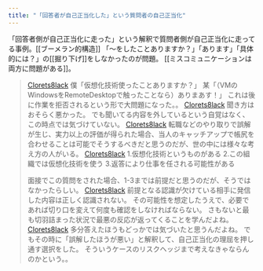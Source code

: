 ```yaml
---
title: "「回答者が自己正当化した」という質問者の自己正当化"
---
```


「回答者側が自己正当化に走った」という解釈で質問者側が自己正当化に走ってる事例。[[ブーメラン的構造]]
「〜をしたことありますか？」「あります」「具体的には？」の[[掘り下げ]]をしなかったのが問題。
[[ミスコミュニケーションは両方に問題がある]]。

> [Clorets8lack](https://twitter.com/Clorets8lack/status/1682882025567707136) 僕「仮想化技術使ったことありますか？」
>  某「（VMのWindowsをRemoteDesktopで触ったことなら）ありまあす！」
>  これは後に作業を拒否されるという形で大問題になった。。
> [Clorets8lack](https://twitter.com/Clorets8lack/status/1682882571288584194) 聞き方はおそらく悪かった。
>  でも聞いてる内容を外しているという自覚はなく、この時点では気づけていない。
> [Clorets8lack](https://twitter.com/Clorets8lack/status/1682884374470197248) 転職などのやり取りで誤解が生じ、実力以上の評価が得られた場合、当人のキャッチアップで帳尻を合わせることは可能でそうするべきだと思うのだが、世の中には様々な考え方の人がいる。
> [Clorets8lack](https://twitter.com/Clorets8lack/status/1682886400885297152) 1.仮想化技術というものがある
>  2.この組織では仮想化技術を使う
>  3.返答により仕事を任される可能性がある
>
>  面接でこの質問をされた場合、1-3までは前提だと思うのだが、そうではなかったらしい。
> [Clorets8lack](https://twitter.com/Clorets8lack/status/1682887688658255872) 前提となる認識が欠けている相手に発信した内容は正しく認識されない。
>  その可能性を想定したうえで、必要であれば切り口を変えて何度も確認をしなければならない。
>  さもないと最も切羽詰まった状況で最悪の反応が返ってくることを学んだよね。
> [Clorets8lack](https://twitter.com/Clorets8lack/status/1682928797014978561) 多分答えたほうもどっかでは気づいたと思うんだよね。
>  でもその時に「誤解したほうが悪い」と解釈して、自己正当化の理屈を押し通す選択をした。
>  そういうケースのリスクヘッジまで考えなきゃならんのかという。。

